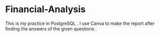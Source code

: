 # Financial-Analysis
This is my practice in PostgreSQL . I use Canva to make the report after finding the answers of the given questions .
